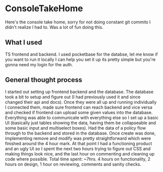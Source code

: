 # ConsoleTakeHome

Here's the console take home, sorry for not doing constant git commits I didn't realize I had to. Was a lot of fun doing this.

## What I used
TS frontend and backend. I used pocketbase for the databse, let me know if you want to run it locally I can help you set it up its pretty simple but you're gonna need my login for the auth.

## General thought process
I started out setting up frontend backend and the database. The database took a bit to setup and figure out (I had previously used it and since changed their api and docs). Once they were all up and running individually I connected them, made sure frontend can reach backend and vice versa and checked if frontend can upload some given values into the database. Everything was able to communicate with everything else so I set up a basic UI (basically just tables showing the data, having them be collapseable and some basic input and multiselect boxes). Had the data of a policy flow through to the backend and stored in the database. Once create was done, implementing remove and modify was pretty straightforward which were finished around the 4 hour mark. At that point I had a functioning product and an ugly UI so I spent the next two hours trying to figure out CSS and making things look nice, and the last hour on commenting and cleaning up code where possible. Total time spent: ~7hrs. 4 hours on functionality, 2 hours on design, 1 hour on reviewing, comments and sanity checks.
